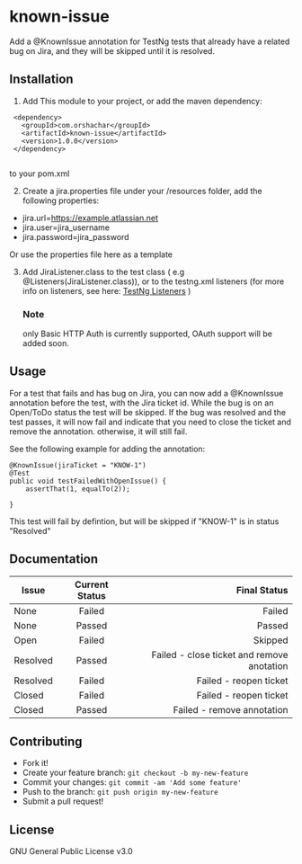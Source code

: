 # known-issue

Add a @KnownIssue annotation for TestNg tests that already have a related bug on Jira, 
and they will be skipped until it is resolved. 

## Installation

1. Add This module to your project, or add the maven dependency: 
```
 <dependency>
   <groupId>com.orshachar</groupId>
   <artifactId>known-issue</artifactId>
   <version>1.0.0</version>
 </dependency>
 
 ```
 to your pom.xml
 
2.  Create a jira.properties file under your /resources folder, add the following properties:
   
   - jira.url=https://example.atlassian.net
   - jira.user=jira_username
   - jira.password=jira_password
   
   Or use the properties file here as a template
   
   
3. Add JiraListener.class to the test class ( e.g @Listeners(JiraListener.class)), 
   or to the testng.xml listeners (for more info on listeners, see here: 
   [TestNg Listeners](http://testng.org/doc/documentation-main.html#testng-listeners)
   )
   
   ### Note  
   only Basic HTTP Auth is currently supported, OAuth support will be added soon.
## Usage

For a test that fails and has bug on Jira, you can now add a @KnownIssue annotation
before the test, with the Jira ticket id. While the bug is on an Open/ToDo status
the test will be skipped. If the bug was resolved and the test passes, it will
now fail and indicate that you need to close the ticket and remove the annotation.
otherwise, it will still fail. 

See the following example for adding the annotation: 


    @KnownIssue(jiraTicket = "KNOW-1")
    @Test
    public void testFailedWithOpenIssue() {
        assertThat(1, equalTo(2));

    }
    
This test will fail by defintion, but will be skipped if "KNOW-1" is in status "Resolved"    

## Documentation

| Issue      | Current Status           | Final Status  |
| ------------- |:-------------:| -----:|
| None      | Failed | Failed |
| None      | Passed | Passed |
| Open     | Failed      |   Skipped |
| Resolved | Passed      |    Failed - close ticket and remove anotation |
| Resolved | Failed      |    Failed - reopen ticket
| Closed | Failed      |    Failed - reopen ticket
| Closed | Passed      |    Failed - remove annotation


## Contributing

  * Fork it! 
  * Create your feature branch: `git checkout -b my-new-feature` 
  * Commit your changes: `git commit -am 'Add some feature'` 
  * Push to the branch: `git push origin my-new-feature`
  * Submit a pull request!

## License

GNU General Public License v3.0
